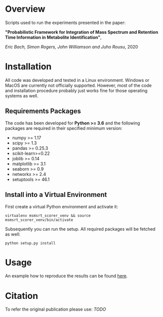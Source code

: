 # Overview

Scripts used to run the experiments presented in the paper:

__"Probabilistic Framework for Integration of Mass Spectrum and Retention Time Information in Metabolite Identification"__,

_Eric Bach, Simon Rogers, John Williamson and Juho Rousu_, 2020

# Installation

All code was developed and tested in a Linux environment. Windows or MacOS are currently not officially supported. 
However, most of the code and installation procedure probably just works fine for those operating systems as well. 

## Requirements Packages

The code has been developed for **Python >= 3.6** and the following packages are required in their specified minimum 
version:

* numpy >= 1.17
* scipy >= 1.3
* pandas >= 0.25.3
* scikit-learn>=0.22
* joblib >= 0.14
* matplotlib >= 3.1
* seaborn >= 0.9
* networkx >= 2.4
* setuptools >= 46.1

## Install into a Virtual Environment

First create a virtual Python environment and activate it:

```virtualenv msmsrt_scorer_venv && source msmsrt_scorer_venv/bin/activate```

Subsequently you can run the setup. All required packages will be fetched as well:

```python setup.py install```

# Usage

An example how to reproduce the results can be found [here](https://github.com/aalto-ics-kepaco/msms_rt_score_integration/tree/master/msmsrt_scorer/experiments). 

# Citation

To refer the original publication please use: *TODO*
